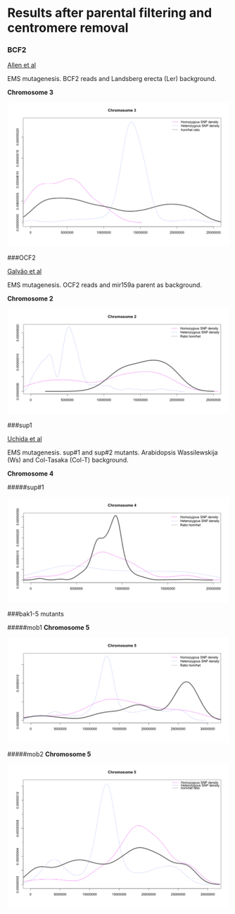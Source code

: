 Results after parental filtering and centromere removal
====

### BCF2 

[Allen et al](http://www.ncbi.nlm.nih.gov/pmc/articles/PMC3772335/#SM3)

EMS mutagenesis. BCF2 reads and Landsberg erecta (Ler) background. 

**Chromosome 3**

![Image](BCF2/BCF2_chromosome3/Interesting_3/Rplot.withratio.png)

###OCF2 

[Galvão et al](http://onlinelibrary.wiley.com/doi/10.1111/j.1365-313X.2012.04993.x/full#ss9)

EMS mutagenesis. OCF2 reads and  mir159a parent as background. 

**Chromosome 2**

![Image](OCF2/chromosome2/Interesting_2/Rplot.ratio_nocen.png)


###sup1

[Uchida et al](http://pcp.oxfordjournals.org/content/52/4/716.long)

EMS mutagenesis. sup#1 and sup#2 mutants. Arabidopsis Wassilewskija (Ws) and Col-Tasaka (Col-T) background. 

**Chromosome 4**

#####sup#1

![Image](Aw_sup1-2/Variant_calling/sup1_2_4/Rplot.withratio.png)

###bak1-5 mutants

#####mob1
**Chromosome 5**

![Image](m_mutants/B_chromosome5/interesting_5/Rplot.withratio.png)

#####mob2
**Chromosome 5**

![Image](m_mutants/C_chromosome5/interesting_5/Rplot.withratio.png)







